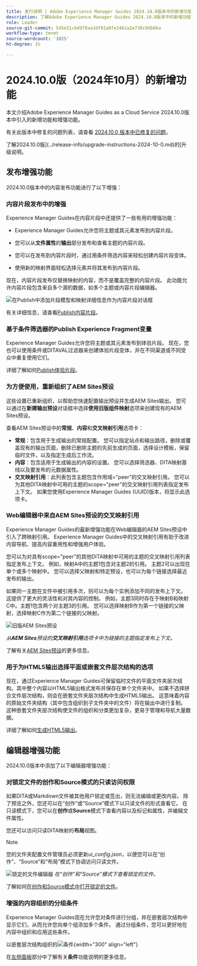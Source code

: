 ```yaml
---
title: 发行说明 | Adobe Experience Manager Guides 2024.10.0版本中的新增功能
description: 了解Adobe Experience Manager Guides 2024.10.0版本中的新增功能和增强功能
role: Leader
source-git-commit: 545e51cbd970aa3df01a0fe2461a2e730c0db66a
workflow-type: tm+mt
source-wordcount: '1025'
ht-degree: 1%

---
```


# 2024.10.0版（2024年10月）的新增功能

本文介绍Adobe Experience Manager Guides as a Cloud Service 2024.10.0版本中引入的新增功能和增强功能。

有关此版本中修复的问题列表，请查看 [2024.10.0 版本中已修复的问题](fixed-issues-2024-10-0.md)。

了解2024.10.0版](../release-info/upgrade-instructions-2024-10-0.md)的[升级说明。


## 发布增强功能

2024.10.0版本中的内容发布功能进行了以下增强：




### 内容片段发布中的增强

Experience Manager Guides在内容片段中还提供了一些有用的增强功能：

- Experience Manager Guides允许您将主题或其元素发布到内容片段。

- 您可以从&#x200B;**文件属性**&#x200B;的&#x200B;**输出**&#x200B;部分发布和查看主题的内容片段。


- 您可以在发布到内容片段时，通过用条件筛选内容来轻松创建内容片段变体。

- 使用新的映射界面轻松选择元素并将其发布到内容片段。

现在，内容片段发布仅替换映射的内容，而不是覆盖完整的内容片段。 此功能允许内容片段包含来自多个源的数据，如多个主题或内容片段编辑器。

![在Publish中添加片段模型和映射详细信息作为内容片段对话框](assets/content-fragment-mapping.png)

有关详细信息，请查看[Publish内容片段](../user-guide/publish-content-fragment.md)。


### 基于条件筛选器的Publish Experience Fragment变量

Experience Manager Guides允许您将主题或其元素发布到体验片段。 现在，您也可以使用条件或DITAVAL过滤器来创建体验片段变体，并在不同渠道或不同受众中重复使用它们。

详细了解如何[Publish体验片段](../user-guide/publish-experience-fragment.md)。


### 为方便使用，重新组织了AEM Sites预设

这些设置已重新组织，以帮助您快速配置输出预设并生成AEM Sites输出。
您可以通过在**新建输出预设**&#x200B;对话框中选择&#x200B;**使用旧版组件映射**&#x200B;选项来创建现有的AEM Sites预设。

查看AEM Sites预设中的&#x200B;**常规**、**内容**&#x200B;和&#x200B;**交叉映射引用**&#x200B;选项卡：
- **常规**：包含用于生成输出的常规配置。 您可以指定站点和输出路径，删除或覆盖现有的输出页面，删除已删除主题的先前生成的页面，选择设计模板，保留临时文件，以及指定生成后工作流。
- **内容**：包含适用于生成输出的内容的设置。 您可以选择筛选器、DITA映射基线以及要发布的元数据属性。
- **交叉映射引用**：此列表包含主题包含作用域=&quot;peer&quot;的交叉映射引用。 您可以为其他DITA映射中可用的主题的scope=&quot;peer&quot;的交叉映射引用列表指定发布上下文。 如果您使用Experience Manager Guides (UUID)版本，将显示此选项卡。



### Web编辑器中来自AEM Sites预设的交叉映射引用

Experience Manager Guides的最新增强功能在Web编辑器的AEM Sites预设中引入了跨映射引用。
Experience Manager Guides中的交叉映射引用有助于改进内容导航、提高内容重用性和增强用户体验。


您可以为对具有scope=&quot;peer&quot;的其他DITA映射中可用的主题的交叉映射引用列表指定发布上下文。 例如，映射A中的主题1包含对主题2的引用。 主题2可以出现在单个或多个映射中。  您可以选择父映射和特定预设，也可以为每个链接选择最近发布的输出。

如果同一主题在文件中被引用多次，则可以为每个实例添加不同的发布上下文。 这提供了更大的灵活性和对其内容的控制。 例如，主题3同时存在于映射B和映射C中。主题1包含两个对主题3的引用。 您可以选择映射B作为第一个链接的父映射，选择映射C作为第二个链接的父映射。

![旧版AEM Sites预设](assets/aem-sites-legacy.png)

*从&#x200B;**AEM Sites**预设的&#x200B;**交叉映射引用**选项卡中为链接的主题指定发布上下文。*

了解有关[AEM Sites预设](../user-guide/generate-output-aem-site.md)的更多信息。

### 用于为HTML5输出选择平面或嵌套文件层次结构的选项

现在，通过Experience Manager Guides可保留临时文件的平面文件夹层次结构，其中整个内容以HTML5输出格式发布并保存在单个文件夹中。
如果不选择拼合文件层次结构，则会在嵌套文件夹层次结构中生成HTML5输出。 这意味着内容的原始文件夹结构（其中包含组织到子文件夹中的文件）将在输出中进行复制。 这种嵌套文件夹层次结构使文件的组织和分类更加复杂，更易于管理和导航大量数据。


详细了解如何[生成HTML5输出](../user-guide/generate-output-html5.md)。


## 编辑器增强功能

2024.10.0版本中添加了以下编辑器增强功能：

### 对锁定文件的创作和Source模式的只读访问权限

如果DITA或Markdown文件被其他用户锁定或签出，则无法编辑或更改内容。 除了预览之外，您还可以在“创作”或“Source”模式下以只读文件的形式查看它。
在只读模式下，您可以在**创作**&#x200B;或&#x200B;**Source**&#x200B;模式下查看内容以及标记和属性，并编辑文件属性。

您还可以访问只读DITA映射的&#x200B;**布局**&#x200B;视图。
>[!NOTE]
>
> 您的文件夹配置文件管理员必须更新&#x200B;*ui_config.json*，以便您可以在“创作”、“Source”和“布局”模式下协调访问只读文件。

![锁定的文件编辑器](./assets/locked-file-editor.png)
*在“创作”和“Source”模式下查看锁定的文件。*


了解如何[在创作和Source模式中打开锁定的文件](../user-guide/web-editor-edit-topics.md#open-locked-files-in-author-and-source-modes)。


### 增强的内容组织的分组条件

Experience Manager Guides现在允许您对条件进行分组，并在嵌套层次结构中显示它们，从而允许您向单个组添加多个条件。 通过分组条件，您可以更好地在内容中组织和应用这些条件。

以嵌套层次结构组织的![条件](assets/conditions-nested-hierarchy.png){width="300" align="left"}

在[左侧面板](../user-guide/web-editor-features.md#id2051EA0M0HS)部分中了解有关&#x200B;**条件**&#x200B;功能说明的更多信息。




